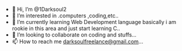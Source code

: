 - 👋 Hi, I’m @1Darksoul2
- 👀 I’m interested in .computers ,coding,etc..
- 🌱 I’m currently learning Web Development language basically i am rookie in this area and just start learning C..
- 💞️ I’m looking to collaborate on coding and stuffs...
- 📫 How to reach me darksoulfreelance@gmail.com...

<!---
1Darksoul2/1Darksoul2 is a ✨ special ✨ repository because its `README.md` (this file) appears on your GitHub profile.
You can click the Preview link to take a look at your changes.
--->
